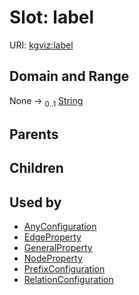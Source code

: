 
# Slot: label




URI: [kgviz:label](https://w3id.org/kgviz/label)


## Domain and Range

None &#8594;  <sub>0..1</sub> [String](types/String.md)

## Parents


## Children


## Used by

 * [AnyConfiguration](AnyConfiguration.md)
 * [EdgeProperty](EdgeProperty.md)
 * [GeneralProperty](GeneralProperty.md)
 * [NodeProperty](NodeProperty.md)
 * [PrefixConfiguration](PrefixConfiguration.md)
 * [RelationConfiguration](RelationConfiguration.md)
